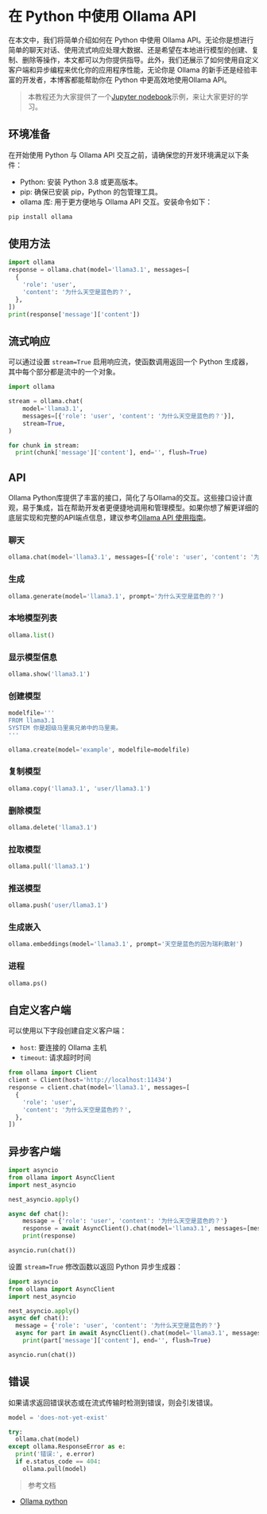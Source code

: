 
# 在 Python 中使用 Ollama API

在本文中，我们将简单介绍如何在 Python 中使用 Ollama API。无论你是想进行简单的聊天对话、使用流式响应处理大数据、还是希望在本地进行模型的创建、复制、删除等操作，本文都可以为你提供指导。此外，我们还展示了如何使用自定义客户端和异步编程来优化你的应用程序性能，无论你是 Ollama 的新手还是经验丰富的开发者，本博客都能帮助你在 Python 中更高效地使用Ollama API。

> 本教程还为大家提供了一个[Jupyter nodebook](../../notebook/C5/%E5%9C%A8%20Python%20%E4%B8%AD%E4%BD%BF%E7%94%A8%20Ollama%20API.ipynb)示例，来让大家更好的学习。
## 环境准备
在开始使用 Python 与 Ollama API 交互之前，请确保您的开发环境满足以下条件：

* Python: 安装 Python 3.8 或更高版本。
* pip: 确保已安装 pip，Python 的包管理工具。
* ollama 库: 用于更方便地与 Ollama API 交互。安装命令如下：

```sh
pip install ollama
```

## 使用方法

```python
import ollama
response = ollama.chat(model='llama3.1', messages=[
  {
    'role': 'user',
    'content': '为什么天空是蓝色的？',
  },
])
print(response['message']['content'])
```

## 流式响应

可以通过设置 `stream=True` 启用响应流，使函数调用返回一个 Python 生成器，其中每个部分都是流中的一个对象。

```python
import ollama

stream = ollama.chat(
    model='llama3.1',
    messages=[{'role': 'user', 'content': '为什么天空是蓝色的？'}],
    stream=True,
)

for chunk in stream:
  print(chunk['message']['content'], end='', flush=True)
```

## API

Ollama Python库提供了丰富的接口，简化了与Ollama的交互。这些接口设计直观，易于集成，旨在帮助开发者更便捷地调用和管理模型。如果你想了解更详细的底层实现和完整的API端点信息，建议参考[Ollama API 使用指南](./Ollama%20API%20使用指南.md)。


### 聊天

```python
ollama.chat(model='llama3.1', messages=[{'role': 'user', 'content': '为什么天空是蓝色的？'}])
```

### 生成

```python
ollama.generate(model='llama3.1', prompt='为什么天空是蓝色的？')
```

### 本地模型列表

```python
ollama.list()
```

### 显示模型信息

```python
ollama.show('llama3.1')
```

### 创建模型

```python
modelfile='''
FROM llama3.1
SYSTEM 你是超级马里奥兄弟中的马里奥。
'''

ollama.create(model='example', modelfile=modelfile)
```

### 复制模型

```python
ollama.copy('llama3.1', 'user/llama3.1')
```

### 删除模型

```python
ollama.delete('llama3.1')
```

### 拉取模型

```python
ollama.pull('llama3.1')
```

### 推送模型

```python
ollama.push('user/llama3.1')
```

### 生成嵌入

```python
ollama.embeddings(model='llama3.1', prompt='天空是蓝色的因为瑞利散射')
```

### 进程

```python
ollama.ps()
```

## 自定义客户端

可以使用以下字段创建自定义客户端：

- `host`: 要连接的 Ollama 主机
- `timeout`: 请求超时时间

```python
from ollama import Client
client = Client(host='http://localhost:11434')
response = client.chat(model='llama3.1', messages=[
  {
    'role': 'user',
    'content': '为什么天空是蓝色的？',
  },
])
```

## 异步客户端

```python
import asyncio
from ollama import AsyncClient
import nest_asyncio

nest_asyncio.apply()

async def chat():
    message = {'role': 'user', 'content': '为什么天空是蓝色的？'}
    response = await AsyncClient().chat(model='llama3.1', messages=[message])
    print(response)

asyncio.run(chat())

```

设置 `stream=True` 修改函数以返回 Python 异步生成器：

```python
import asyncio
from ollama import AsyncClient
import nest_asyncio

nest_asyncio.apply()
async def chat():
  message = {'role': 'user', 'content': '为什么天空是蓝色的？'}
  async for part in await AsyncClient().chat(model='llama3.1', messages=[message], stream=True):
    print(part['message']['content'], end='', flush=True)

asyncio.run(chat())
```

## 错误

如果请求返回错误状态或在流式传输时检测到错误，则会引发错误。

```python
model = 'does-not-yet-exist'

try:
  ollama.chat(model)
except ollama.ResponseError as e:
  print('错误:', e.error)
  if e.status_code == 404:
    ollama.pull(model)
```
> 参考文档
- [Ollama python](https://github.com/ollama/ollama-python)
